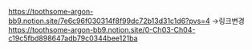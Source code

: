 https://toothsome-argon-bb9.notion.site/7e6c96f030314f8f99dc72b13d31c1d6?pvs=4
->링크변경
https://toothsome-argon-bb9.notion.site/0-Ch03-Ch04-c19c5fbd898647adb79c0344bee121ba

